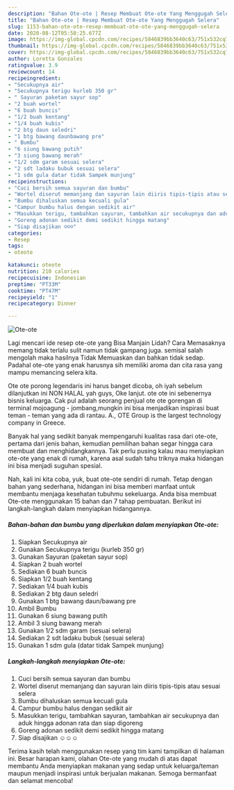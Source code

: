 ```yaml
---
description: "Bahan Ote-ote | Resep Membuat Ote-ote Yang Menggugah Selera"
title: "Bahan Ote-ote | Resep Membuat Ote-ote Yang Menggugah Selera"
slug: 1153-bahan-ote-ote-resep-membuat-ote-ote-yang-menggugah-selera
date: 2020-08-12T05:58:25.677Z
image: https://img-global.cpcdn.com/recipes/5846839bb3640c63/751x532cq70/ote-ote-foto-resep-utama.jpg
thumbnail: https://img-global.cpcdn.com/recipes/5846839bb3640c63/751x532cq70/ote-ote-foto-resep-utama.jpg
cover: https://img-global.cpcdn.com/recipes/5846839bb3640c63/751x532cq70/ote-ote-foto-resep-utama.jpg
author: Loretta Gonzales
ratingvalue: 3.9
reviewcount: 14
recipeingredient:
- "Secukupnya air"
- "Secukupnya terigu kurleb 350 gr"
- " Sayuran paketan sayur sop"
- "2 buah wortel"
- "6 buah buncis"
- "1/2 buah kentang"
- "1/4 buah kubis"
- "2 btg daun seledri"
- "1 btg bawang daunbawang pre"
- " Bumbu"
- "6 siung bawang putih"
- "3 siung bawang merah"
- "1/2 sdm garam sesuai selera"
- "2 sdt ladaku bubuk sesuai selera"
- "1 sdm gula datar tidak Sampek munjung"
recipeinstructions:
- "Cuci bersih semua sayuran dan bumbu"
- "Wortel diserut memanjang dan sayuran lain diiris tipis-tipis atau sesuai selera"
- "Bumbu dihaluskan semua kecuali gula"
- "Campur bumbu halus dengan sedikit air"
- "Masukkan terigu, tambahkan sayuran, tambahkan air secukupnya dan aduk hingga adonan rata dan siap digoreng"
- "Goreng adonan sedikit demi sedikit hingga matang"
- "Siap disajikan ☺️☺️☺️"
categories:
- Resep
tags:
- oteote

katakunci: oteote 
nutrition: 210 calories
recipecuisine: Indonesian
preptime: "PT33M"
cooktime: "PT47M"
recipeyield: "1"
recipecategory: Dinner

---
```



![Ote-ote](https://img-global.cpcdn.com/recipes/5846839bb3640c63/751x532cq70/ote-ote-foto-resep-utama.jpg)

Lagi mencari ide resep ote-ote yang Bisa Manjain Lidah? Cara Memasaknya memang tidak terlalu sulit namun tidak gampang juga. semisal salah mengolah maka hasilnya Tidak Memuaskan dan bahkan tidak sedap. Padahal ote-ote yang enak harusnya sih memiliki aroma dan cita rasa yang mampu memancing selera kita.

Ote ote porong legendaris ini harus banget dicoba, oh iyah sebelum dilanjutkan ini NON HALAL yah guys, Oke lanjut. ote ote ini sebenernya bisnis keluarga. Cak pul adalah seorang penjual ote ote gorengan di terminal mojoagung - jombang,mungkin ini bisa menjadikan inspirasi buat teman - teman yang ada di rantau. A., OTE Group is the largest technology company in Greece.

Banyak hal yang sedikit banyak mempengaruhi kualitas rasa dari ote-ote, pertama dari jenis bahan, kemudian pemilihan bahan segar hingga cara membuat dan menghidangkannya. Tak perlu pusing kalau mau menyiapkan ote-ote yang enak di rumah, karena asal sudah tahu triknya maka hidangan ini bisa menjadi suguhan spesial.


Nah, kali ini kita coba, yuk, buat ote-ote sendiri di rumah. Tetap dengan bahan yang sederhana, hidangan ini bisa memberi manfaat untuk membantu menjaga kesehatan tubuhmu sekeluarga. Anda bisa membuat Ote-ote menggunakan 15 bahan dan 7 tahap pembuatan. Berikut ini langkah-langkah dalam menyiapkan hidangannya.

<!--inarticleads1-->

##### Bahan-bahan dan bumbu yang diperlukan dalam menyiapkan Ote-ote:

1. Siapkan Secukupnya air
1. Gunakan Secukupnya terigu (kurleb 350 gr)
1. Gunakan  Sayuran (paketan sayur sop)
1. Siapkan 2 buah wortel
1. Sediakan 6 buah buncis
1. Siapkan 1/2 buah kentang
1. Sediakan 1/4 buah kubis
1. Sediakan 2 btg daun seledri
1. Gunakan 1 btg bawang daun/bawang pre
1. Ambil  Bumbu
1. Gunakan 6 siung bawang putih
1. Ambil 3 siung bawang merah
1. Gunakan 1/2 sdm garam (sesuai selera)
1. Sediakan 2 sdt ladaku bubuk (sesuai selera)
1. Gunakan 1 sdm gula (datar tidak Sampek munjung)




<!--inarticleads2-->

##### Langkah-langkah menyiapkan Ote-ote:

1. Cuci bersih semua sayuran dan bumbu
1. Wortel diserut memanjang dan sayuran lain diiris tipis-tipis atau sesuai selera
1. Bumbu dihaluskan semua kecuali gula
1. Campur bumbu halus dengan sedikit air
1. Masukkan terigu, tambahkan sayuran, tambahkan air secukupnya dan aduk hingga adonan rata dan siap digoreng
1. Goreng adonan sedikit demi sedikit hingga matang
1. Siap disajikan ☺️☺️☺️




Terima kasih telah menggunakan resep yang tim kami tampilkan di halaman ini. Besar harapan kami, olahan Ote-ote yang mudah di atas dapat membantu Anda menyiapkan makanan yang sedap untuk keluarga/teman maupun menjadi inspirasi untuk berjualan makanan. Semoga bermanfaat dan selamat mencoba!
